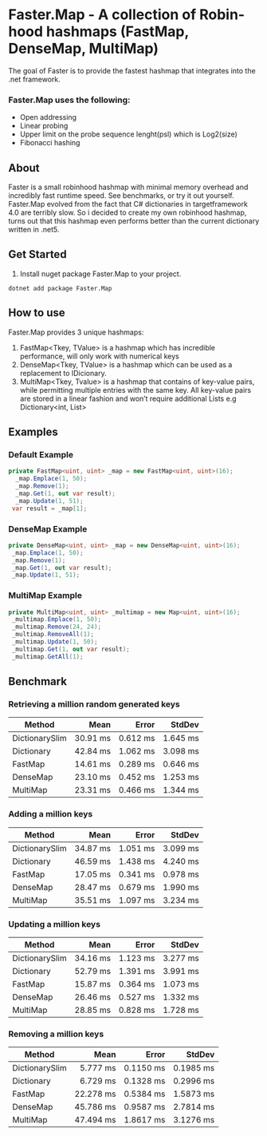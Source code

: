 # Faster.Map - A collection of Robin-hood hashmaps (FastMap, DenseMap, MultiMap)

The goal of Faster is to provide the fastest hashmap that integrates into the .net framework.

 ### Faster.Map uses the following:
   - Open addressing
   - Linear probing
   - Upper limit on the probe sequence lenght(psl) which is Log2(size)   
   - Fibonacci hashing  
## About
Faster is a small robinhood hashmap with minimal memory overhead and incredibly fast runtime speed. See benchmarks, or try it out yourself. Faster.Map evolved from the fact that C# dictionaries in targetframework 4.0 are terribly slow. So i decided to create my own robinhood hashmap, turns out that this hashmap even performs better than the current dictionary written in .net5.
## Get Started
1. Install nuget package Faster.Map to your project.
```
dotnet add package Faster.Map
```
## How to use
Faster.Map provides 3 unique hashmaps:
1. FastMap<Tkey, TValue> is a hashmap  which has incredible performance, will only work with numerical keys
2. DenseMap<Tkey, TValue> is a hashmap which can be used as a replacement to IDicionary. 
3. MultiMap<Tkey, Tvalue>  is a hashmap that contains of key-value pairs, while permitting multiple entries with the same key. All key-value pairs are stored in a linear fashion and won’t require additional Lists e.g Dictionary<int, List<string>>  

 ## Examples    
  ### Default Example
```C#
private FastMap<uint, uint> _map = new FastMap<uint, uint>(16);     
  _map.Emplace(1, 50); 
  _map.Remove(1);
  _map.Get(1, out var result);
  _map.Update(1, 51); 
 var result = _map[1];    
``` 
  ### DenseMap Example
```C#
private DenseMap<uint, uint> _map = new DenseMap<uint, uint>(16);
 _map.Emplace(1, 50); 
 _map.Remove(1);
 _map.Get(1, out var result);
 _map.Update(1, 51);
``` 
  ### MultiMap Example
```C#
private MultiMap<uint, uint> _multimap = new Map<uint, uint>(16);
 _multimap.Emplace(1, 50); 
 _multimap.Remove(24, 24);
 _multimap.RemoveAll(1);
 _multimap.Update(1, 50);
 _multimap.Get(1, out var result);
 _multimap.GetAll(1);
 ``` 
## Benchmark
### Retrieving a million random generated keys
|        Method |     Mean |    Error |   StdDev |
|-------------- |---------:|---------:|---------:|
| DictionarySlim | 30.91 ms | 0.612 ms | 1.645 ms |
| Dictionary | 42.84 ms | 1.062 ms | 3.098 ms |
|    FastMap | 14.61 ms | 0.289 ms | 0.646 ms |
|    DenseMap | 23.10 ms | 0.452 ms | 1.253 ms |
|   MultiMap | 23.31 ms | 0.466 ms | 1.344 ms |


### Adding a million keys
|        Method |     Mean |    Error |   StdDev |
|-------------- |---------:|---------:|---------:|
| DictionarySlim | 34.87 ms | 1.051 ms | 3.099 ms |
| Dictionary | 46.59 ms | 1.438 ms | 4.240 ms |
| FastMap | 17.05 ms | 0.341 ms | 0.978 ms |
| DenseMap | 28.47 ms | 0.679 ms | 1.990 ms |
| MultiMap | 35.51 ms | 1.097 ms | 3.234 ms |

### Updating a million keys
|           Method |      Mean |    Error |   StdDev |
|----------------- |----------:|---------:|---------:|
| DictionarySlim |  34.16 ms | 1.123 ms | 3.277 ms |
| Dictionary |  52.79 ms | 1.391 ms | 3.991 ms |
| FastMap |  15.87 ms | 0.364 ms | 1.073 ms |
| DenseMap |  26.46 ms | 0.527 ms | 1.332 ms |
| MultiMap |  28.85 ms | 0.828 ms | 1.728 ms |

### Removing a million keys
|           Method |      Mean |     Error |    StdDev |
|----------------- |----------:|----------:|----------:|
|  DictionarySlim |  5.777 ms | 0.1150 ms | 0.1985 ms |
|  Dictionary |  6.729 ms | 0.1328 ms | 0.2996 ms |
|   FastMap | 22.278 ms | 0.5384 ms | 1.5873 ms |
|   DenseMap | 45.786 ms | 0.9587 ms | 2.7814 ms |
|   MultiMap | 47.494 ms | 1.8617 ms | 3.1276 ms |
